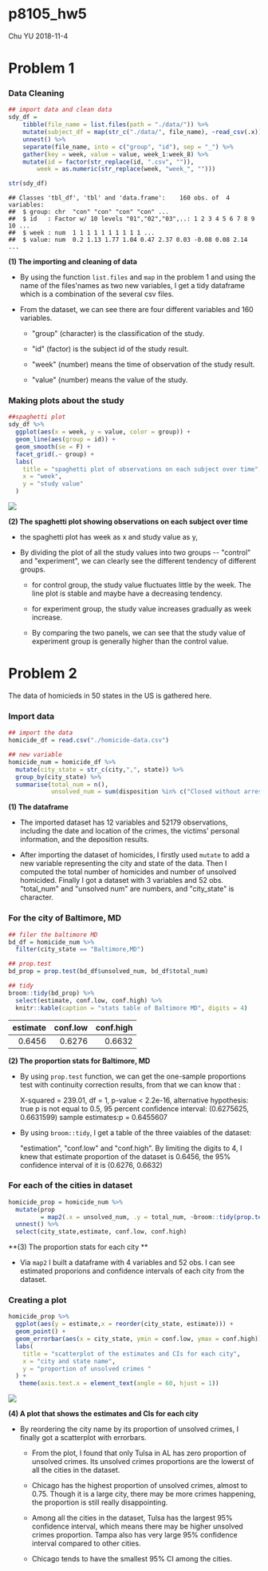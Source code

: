 p8105\_hw5
================
Chu YU
2018-11-4

Problem 1
=========

### Data Cleaning

``` r
## import data and clean data
sdy_df = 
    tibble(file_name = list.files(path = "./data/")) %>% 
    mutate(subject_df = map(str_c("./data/", file_name), ~read_csv(.x))) %>% 
    unnest() %>%
    separate(file_name, into = c("group", "id"), sep = "_") %>% 
    gather(key = week, value = value, week_1:week_8) %>% 
    mutate(id = factor(str_replace(id, ".csv", "")),
        week = as.numeric(str_replace(week, "week_", "")))

str(sdy_df)
```

    ## Classes 'tbl_df', 'tbl' and 'data.frame':    160 obs. of  4 variables:
    ##  $ group: chr  "con" "con" "con" "con" ...
    ##  $ id   : Factor w/ 10 levels "01","02","03",..: 1 2 3 4 5 6 7 8 9 10 ...
    ##  $ week : num  1 1 1 1 1 1 1 1 1 1 ...
    ##  $ value: num  0.2 1.13 1.77 1.04 0.47 2.37 0.03 -0.08 0.08 2.14 ...

**(1) The importing and cleaning of data**

-   By using the function `list.files` and `map` in the problem 1 and using the name of the files'names as two new variables, I get a tidy dataframe which is a combination of the several csv files.

-   From the dataset, we can see there are four different variables and 160 variables.

    -   "group" (character) is the classification of the study.

    -   "id" (factor) is the subject id of the study result.

    -   "week" (number) means the time of observation of the study result.

    -   "value" (number) means the value of the study.

### Making plots about the study

``` r
##spaghetti plot 
sdy_df %>%
  ggplot(aes(x = week, y = value, color = group)) +
  geom_line(aes(group = id)) +
  geom_smooth(se = F) +
  facet_grid(.~ group) +
  labs(
    title = "spaghetti plot of observations on each subject over time",
    x = "week",
    y = "study value"
  ) 
```

![](p8105_hw5_files/figure-markdown_github/unnamed-chunk-2-1.png)

**(2) The spaghetti plot showing observations on each subject over time**

-   the spaghetti plot has week as x and study value as y,

-   By dividing the plot of all the study values into two groups -- "control" and "experiment", we can clearly see the different tendency of different groups.

    -   for control group, the study value fluctuates little by the week. The line plot is stable and maybe have a decreasing tendency.

    -   for experiment group, the study value increases gradually as week increase.

    -   By comparing the two panels, we can see that the study value of experiment group is generally higher than the control value.

Problem 2
=========

The data of homicieds in 50 states in the US is gathered here.

### Import data

``` r
## import the data
homicide_df = read.csv("./homicide-data.csv") 

## new variable
homicide_num = homicide_df %>%
  mutate(city_state = str_c(city,",", state)) %>%
  group_by(city_state) %>%
  summarise(total_num = n(),
            unsolved_num = sum(disposition %in% c("Closed without arrest", "Open/No arrest")))
```

**(1) The dataframe**

-   The imported dataset has 12 variables and 52179 observations, including the date and location of the crimes, the victims' personal information, and the deposition results.

-   After importing the dataset of homicides, I firstly used `mutate` to add a new variable representing the city and state of the data. Then I computed the total number of homicides and number of unsolved homicided. Finally I got a dataset with 3 variables and 52 obs. "total\_num" and "unsolved num" are numbers, and "city\_state" is character.

### For the city of Baltimore, MD

``` r
## filer the baltimore MD
bd_df = homicide_num %>%
  filter(city_state == "Baltimore,MD")

## prop.test
bd_prop = prop.test(bd_df$unsolved_num, bd_df$total_num)

## tidy
broom::tidy(bd_prop) %>%
  select(estimate, conf.low, conf.high) %>%
  knitr::kable(caption = "stats table of Baltimore MD", digits = 4)
```

|  estimate|  conf.low|  conf.high|
|---------:|---------:|----------:|
|    0.6456|    0.6276|     0.6632|

**(2) The proportion stats for Baltimore, MD**

-   By using `prop.test` function, we can get the one-sample proportions test with continuity correction results, from that we can know that :

    X-squared = 239.01, df = 1, p-value &lt; 2.2e-16, alternative hypothesis: true p is not equal to 0.5, 95 percent confidence interval: (0.6275625, 0.6631599) sample estimates:p = 0.6455607

-   By using `broom::tidy`, I get a table of the three vaiables of the dataset:

    "estimation", "conf.low" and "conf.high". By limiting the digits to 4, I knew that estimate proportion of the dataset is 0.6456, the 95% confidence interval of it is (0.6276, 0.6632)

### For each of the cities in dataset

``` r
homicide_prop = homicide_num %>%
  mutate(prop 
         = map2(.x = unsolved_num, .y = total_num, ~broom::tidy(prop.test(.x,.y)))) %>%
  unnest() %>%
  select(city_state,estimate, conf.low, conf.high) 
```

**(3) The proportion stats for each city **

-   Via `map2` I built a dataframe with 4 variables and 52 obs. I can see estimated proporions and confidence intervals of each city from the dataset.

### Creating a plot

``` r
homicide_prop %>%
  ggplot(aes(y = estimate,x = reorder(city_state, estimate))) + 
  geom_point() +
  geom_errorbar(aes(x = city_state, ymin = conf.low, ymax = conf.high)) +
  labs(
    title = "scatterplot of the estimates and CIs for each city",
    x = "city and state name",
    y = "proportion of unsolved crimes "
  ) +
   theme(axis.text.x = element_text(angle = 60, hjust = 1))
```

![](p8105_hw5_files/figure-markdown_github/unnamed-chunk-6-1.png)

**(4) A plot that shows the estimates and CIs for each city**

-   By reordering the city name by its proportion of unsolved crimes, I finally got a scatterplot with errorbars.

    -   From the plot, I found that only Tulsa in AL has zero proportion of unsolved crimes. Its unsolved crimes proportions are the lowerst of all the cities in the dataset.

    -   Chicago has the highest proportion of unsolved crimes, almost to 0.75. Though it is a large city, there may be more crimes happening, the proportion is still really disappointing.

    -   Among all the cities in the dataset, Tulsa has the largest 95% confidence interval, which means there may be higher unsolved crimes proportion. Tampa also has very large 95% confidence interval compared to other cities.

    -   Chicago tends to have the smallest 95% CI among the cities.
